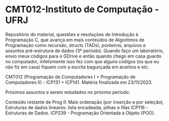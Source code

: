 # CMT012-Instituto de Computação - UFRJ

Repositório do material, questões e resoluções de Introdução à Programação C, que avança em mais conteúdos de Algoritmos de Programação como recursão, structs (TADs), ponteiros, arquivos e assuntos pré-estrutura de dados (3º período).
Quando faço um laboratório, envio meus códigos para o GDrive e então quando chego em casa guardo no computador, infelizmente isso fez com que alguns códigos (os que eu não fiz em casa) fiquem com a escrita bagunçada em acentos e etc.

CMT012 (Programação de Computadores I + Programação de Computadores II) - ICP131 + ICP141.
Matéria finalizada em 23/11/2023.

Próximos assuntos a serem estudados no próximo período: 

Conteúdo restante de Prog II: Mais ordenação (por inserção e por seleção), Estruturas de dados lineares: lista encadeada, pilhas e filas
ICP116 - Estruturas de Dados.
ICP239 - Programação Orientada a Objeto (POO).

